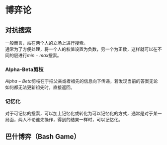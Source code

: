 # 博弈论
## 对抗搜索
一般而言，站在两个人的立场上进行搜索。  
通常为了方便处理，将一个人的权值设置为负数，另一个为正数，这样就可以在不同的层进行$min-max$搜索。

### Alpha-Beta剪枝
$Alpha-Beta$剪枝在于把父亲或者祖先的信息向下传递，若发现当前的答案无论如何都无法更新祖先时，直接返回。

### 记忆化
对于可记忆的搜索，可以加上记忆化或转化为可以记忆化的方式，通常是对于某一局面，两人不论谁先操作，得到的结果一样时，可以记忆化。

## 巴什博弈（Bash Game）
